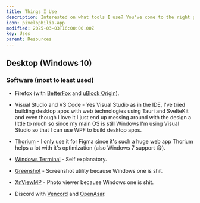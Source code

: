 ```yaml
---
title: Things I Use
description: Interested on what tools I use? You've come to the right place!
icon: pixelophilia-app
modified: 2025-03-03T16:00:00.00Z
key: Uses
parent: Resources
---
```


## Desktop (Windows 10)

### Software (most to least used)

- Firefox (with [BetterFox](https://github.com/yokoffing/BetterFox) and [uBlock Origin](https://ublockorigin.com/)).

- Visual Studio and VS Code - Yes Visual Studio as in the IDE, I've tried building desktop apps with web technologies using Tauri and SvelteKit and even though I love it I just end up messing around with the design a little to much so since my main OS is still Windows I'm using Visual Studio so that I can use WPF to build desktop apps.

- [Thorium](https://thorium.rocks) - I only use it for Figma since it's such a huge web app Thorium helps a lot with it's optimization (also Windows 7 support 😋).

- [Windows Terminal](https://github.com/microsoft/terminal) - Self explanatory.

- [Greenshot](https://getgreenshot.org) - Screenshot utility because Windows one is shit.

- [XnViewMP](https://www.xnview.com/en/xnviewmp/) - Photo viewer because Windows one is shit.

- Discord with [Vencord](https://vencord.dev) and [OpenAsar](https://openasar.dev).
